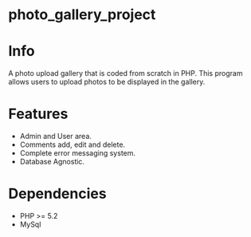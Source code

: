 photo_gallery_project
=====================
Info 
====
A photo upload gallery that is coded from scratch in PHP. This program allows users to upload photos to be displayed in the gallery.  

Features
========
- Admin and User area. 
- Comments add, edit and delete. 
- Complete error messaging system. 
- Database Agnostic. 

Dependencies
============
- PHP >= 5.2
- MySql 



